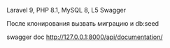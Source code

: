 Laravel 9, PHP 8.1, MySQL 8, L5 Swagger

После клонирования вызвать миграцию и db:seed 

swagger doc http://127.0.0.1:8000/api/documentation/
